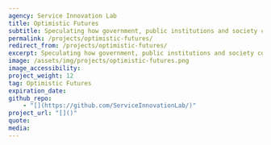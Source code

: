 ```yaml
---
agency: Service Innovation Lab
title: Optimistic Futures
subtitle: Speculating how government, public institutions and society could be resilient and prosperous in the future.
permalink: /projects/optimistic-futures/
redirect_from: /projects/optimistic-futures/
excerpt: Speculating how government, public institutions and society could be resilient and prosperous in the future.
image: /assets/img/projects/optimistic-futures.png
image_accessibility: 
project_weight: 12
tag: Optimistic Futures
expiration_date:
github_repo:
    - "[](https://github.com/ServiceInnovationLab/)"
project_url: "[]()"
quote:
media: 
---
```

